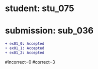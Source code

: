 # student: stu_075
# submission: sub_036

```diff
+ ex01_0: Accepted
+ ex01_1: Accepted
+ ex01_2: Accepted
```
#incorrect=0
#correct=3
